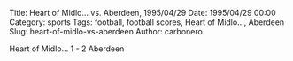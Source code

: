 Title: Heart of Midlo… vs. Aberdeen, 1995/04/29
Date: 1995/04/29 00:00
Category: sports
Tags: football, football scores, Heart of Midlo…, Aberdeen
Slug: heart-of-midlo-vs-aberdeen
Author: carbonero


Heart of Midlo… 1 - 2 Aberdeen
